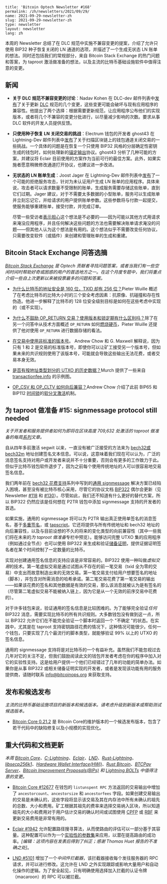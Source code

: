 ```
title: 'Bitcoin Optech Newsletter #168'
permalink: /zh/newsletters/2021/09/29/
name: 2021-09-29-newsletter-zh 
slug: 2021-09-29-newsletter-zh 
type: newsletter
layout: newsletter
lang: zh
```

本周的 Newsletter 总结了在 DLC 规范中实施不兼容变更的提案，介绍了允许只使用 BIP32 种子恢复关闭的 LN 通道的选项，并描述了一个生成无状态 LN 账单的想法。同时还包括我们的常规部分，来自 Bitcoin Stack Exchange 的热门问题和答案，为 taproot 激活做准备的想法，以及主流的比特币基础设施软件中值得注意的变更。

## 新闻
- **关于 DLC 规范不兼容变更的讨论**：Nadav Kohen 在 DLC-dev 邮件列表中[发布](https://mailmanlists.org/pipermail/dlc-dev/2021-September/000075.html)了关于更新 [DLC](https://bitcoinops.org/en/topics/discreet-log-contracts/) 规范的几个变更，这些变更可能会破坏与现有应用程序的兼容性。他提出了两个选择：根据需要更新规范，让应用程序公布他们的实现版本，或者将几个不兼容的变更分批进行，以尽量减少影响的次数。要求从事 DLC 软件的开发人员提供反馈。

- **只使用种子恢复 LN 关闭交易的挑战**：Electrum 钱包的开发者 ghost43 在 Lightning-Dev 邮件列表中[发布](https://lists.linuxfoundation.org/pipermail/lightning-dev/2021-September/003229.html)了关于扫描区块链上的钱包通道关闭交易的一些挑战。一个具体的问题是在恢复一个只使用 BIP32 风格的分层确定性密钥生成的钱包时，如何处理新的[锚定输出](https://bitcoinops.org/en/topics/anchor-outputs/)协议。ghost43 分析了几种可能的方案，并建议将 Eclair 目前使用的方案作为当前可行的最佳方案。此外，如果实施者愿意稍微修改通道打开协议，也建议进一步改进。

- **无状态的 LN 账单生成**：Joost Jager 在 Lightning-Dev 邮件列表中[发布](https://lists.linuxfoundation.org/pipermail/lightning-dev/2021-September/003236.html)了一个可能的拒绝服务攻击，针对为未认证用户生成 LN 账单的应用程序。具体来说，攻击者可以请求数量不受限制的账单，生成服务需要存储这些账单，直到它们过期。Jager 建议，对于不需要太多数据的小型账单，服务可以生成账单并立刻忘记它，并给请求的用户提供账单参数。这些参数将与付款一起提交，使服务能够重建账单，接受付款，并完成订单。

  尽管一些受访者[表示担心](https://lists.linuxfoundation.org/pipermail/lightning-dev/2021-September/003252.html)这个想法是不必要的——因为可能以其他方式用请求来淹没应用程序，并且任何解决这些问题的方法也需要解决账单请求淹没的问题——但其他人认为这个想法是有用的。这个想法似乎不需要改变任何协议，只需要改变软件（或插件）来创建和管理账单的生成和重建。

## Bitcoin Stack Exchange 问答选摘
*[Bitcoin Stack Exchange](https://bitcoin.stackexchange.com/) 是 Optech 贡献者寻找问题答案，或者当我们有一些空闲时间时帮助好奇或困惑的用户的首选地方之一。在这个月度专题中，我们将重点介绍一些自上次更新以来被投票最多的问题和答案。*

- [为什么比特币的地址安全是 160 位，TXID 却有 256 位？](https://bitcoin.stackexchange.com/questions/109652/why-does-the-txid-have-256-bits-when-bitcoins-address-security-is-160-bit)Pieter Wuille 概述了在考虑比特币的比特大小时的三个安全考虑因素：抗原像、抗碰撞和存在性伪造。他进一步解释了比特币的 128 位安全级别目标是如何在这些考虑中实现的（或不实现）。

- [为什么不鼓励 OP_RETURN 交易？使用版本和锁定期有什么区别吗？](https://bitcoin.stackexchange.com/questions/108389/why-are-op-return-transactions-discouraged-does-using-version-or-locktime-make)除了在另一个问答中从技术方面概述 `OP_RETURN` 如何[燃烧硬币](https://bitcoin.stackexchange.com/questions/109747/how-does-op-return-burn-coins/109748#109748)，Pieter Wuille 还提供了他对使用 `OP_RETURN` 进行数据存储的看法。

- [在交易中使用非标准的版本号](https://bitcoin.stackexchange.com/questions/108248/version-in-transaction)。 Andrew Chow 和 G. Maxwell 解释说，因为只有 1 和 2 是交易的标准版本号，即使你可以让矿工接受另一个版本号，但如果未来的共识规则使用了该版本号，可能就会导致这些输出无法花费，或者交易本身无效。

- [是否有按地址类型划分的 UTXO 的历史数据？](https://bitcoin.stackexchange.com/questions/109776/tracking-invoice-address-type-migration)Murch 提供了一些来自 [transactionfee.info](https://transactionfee.info/) 的示例图。

- [OP_CSV 和 OP_CLTV 如何向后兼容？](https://bitcoin.stackexchange.com/questions/109834/how-are-op-csv-and-op-cltv-backwards-compatible)Andrew Chow 介绍了此前 BIP65 和 BIP112 [时间锁](https://bitcoinops.org/en/topics/timelocks/)的[软分叉激活](https://bitcoinops.org/en/topics/soft-fork-activation/)机制。

## 为 taproot 做准备 #15: signmessage protocol still needed
*关于开发者和服务提供者如何为即将在区块高度 709,632 处激活的 taproot 做准备的每周[系列](https://bitcoinops.org/en/preparing-for-taproot/)文章。*

自从四年多前激活 segwit 以来，一直没有被广泛接受的方法来为 [bech32或bech32m](https://bitcoinops.org/en/topics/bech32/) 地址创建签名文本信息。可以说，这意味着我们现在可以认为，广泛的消息签名支持对用户或开发者来说并不十分重要，否则会有更多的工作致力于此。但似乎比特币钱包软件退步了，因为之前每个使用传统地址的人可以很容易地交易签名信息。

我们两年前在 [bech32 花费支持](https://bitcoinops.org/en/bech32-sending-support/#message-signing-support)系列中写到的[通用 signmessage](https://bitcoinops.org/en/topics/generic-signmessage/) 解决方案已经陷入困境，甚至没有被比特币核心采用，尽管它的协议文档 [BIP322](https://github.com/bitcoin/bips/blob/master/bip-0322.mediawiki) 偶尔会更新（见Newsletter [#118](https://bitcoinops.org/en/newsletters/2020/10/07/#alternative-to-bip322-generic-signmessage) 和 [#130](https://bitcoinops.org/en/newsletters/2021/01/06/#proposed-updates-to-generic-signmessage)）。尽管如此，我们还不知道有什么更好的替代方案，所以 BIP322 仍然应该是任何想在 P2TR 钱包中添加 signmessage 支持的开发者的首选。

如果实施，通用的 signmessage 将可以为 P2TR 输出真正使用单签名的消息签名，基于[多重签名](https://bitcoinops.org/en/topics/multisignature/)，或 
[tapscript](https://bitcoinops.org/en/topics/tapscript/)。它还将提供与所有传统地址和 bech32 地址的向后兼容性，以及与目前设想的不久的将来的变化类型的向前兼容性（其中一些我们将在未来的*为 taproot 做准备*专栏中预览）。能够访问完整 UTXO 集的应用程序（例如通过全节点）也可以使用 BIP322 来生成和验证[储备证明](https://github.com/bitcoin/bips/blob/master/bip-0322.mediawiki#full-proof-of-funds)，提供证据证明签名者在某个时间控制了一定数量的比特币。

实现对创建通用签名信息的支持应该是非常容易的。BIP322 使用一种叫做*虚拟交易*的技术。第一笔虚拟交易是通过试图从不存在的前一笔交易（txid 全为零的交易）中支出而故意制造出来的无效交易。第一笔交易支付给用户想要签名的地址（脚本），并包含对所需消息的哈希承诺。第二笔交易花费了第一笔交易的输出——如果该花费的签名和其他数据是有效的交易，那么该消息就被认为是有签名的（尽管第二笔虚拟交易不能被纳入链上，因为它是从一个无效的前序交易中花费的）。

对于许多钱包来说，验证通用的签名信息是比较困难的。为了能够完全验证*任何* BIP322 消息，需要实现比特币的所有共识规则。大多数钱包没有做到这一点，所以 BIP322 允许它们在不能完全验证一个脚本时返回一个 "不确定 "的状态。在实践中，尤其是在 taproot 支持密钥路径花费的情况下，这种情况可能很少。任何一个钱包，只要实现了几个最流行的脚本类型，就能够验证 99% 以上的 UTXO 的签名信息。

通用的 signmessage 支持将是对比特币的一个有益补充。虽然我们不能忽视过去几年对它的关注不足，但我们鼓励阅读此文的钱包开发者考虑在你的程序中加入对它的实验性支持。这是给用户提供一个他们已经错过了几年的功能的简单办法。如果你是从事 BIP322 或相关储备证明实现的开发者，或者是发现该功能有用的服务提供商，请随时联系 info@bitcoinops.org 来获取支持。

## 发布和候选发布
*主流的比特币基础设施项目的新版本和候选版本。请考虑升级到新版本或帮助测试候选版本。*

- [Bitcoin Core 0.21.2](https://bitcoincore.org/bin/bitcoin-core-0.21.2/) 是 Bitcoin Core的维护版本的一个候选发布版本，包含了若干代码中的缺陷修复以及小规模的实现优化。

## 重大代码和文档更新
*本周 [Bitcoin Core](https://github.com/bitcoin/bitcoin)、[C-Lightning](https://github.com/ElementsProject/lightning)、[Eclair](https://github.com/ACINQ/eclair)、[LND](https://github.com/lightningnetwork/lnd/)、[Rust-Lightning](https://github.com/rust-bitcoin/rust-lightning)、[libsecp256k1](https://github.com/bitcoin-core/secp256k1)、[Hardware Wallet Interface(HWI)](https://github.com/bitcoin-core/HWI)、[Rust Bitcoin](https://github.com/rust-bitcoin/rust-bitcoin)、[BTCPay Server](https://bitcoinops.org/en/newsletters/2021/08/11/)、[Bitcoin Improvement Proposals(BIPs)](https://github.com/bitcoin/bips/) 和 [Lightning BOLTs](https://github.com/lightningnetwork/lightning-rfc/) 中值得注意的变更。*

- [Bitcoin Core #12677](https://github.com/bitcoin/bitcoin/issues/12677) 在钱包的 `listunspent RPC` 方法返回的交易输出中增加了 `ancestorcount`、`ancestorsize` 和 `ancestorfees` 字段。如果创建交易输出的交易是未确认的，这些字段将显示该交易及其在内存池中所有未确认的祖先的总数、大小和费用。矿工根据其祖先的费率来选择交易纳入区块，所以知道祖先的大小和费用对于用户估计交易的确认时间或试图使用 [CPFP](https://bitcoinops.org/en/topics/cpfp/) 或 [RBF](https://bitcoinops.org/en/topics/replace-by-fee/) 来更新交易费用是非常有用的。

- [Eclair #1942](https://github.com/ACINQ/eclair/issues/1942) 允许配置路径搜寻算法，从而使路由的评估可以一部分基于其容量。这种配置可以作为一个[实验性的参数集](https://bitcoinops.org/en/newsletters/2021/09/15/#eclair-1930)来应用，以潜在提高路由的成功率。*[编辑：这项内容在发表后得到了纠正；感谢 Thomas Huet 报告的不准确之处]*。

- [LND #5101](https://github.com/lightningnetwork/lnd/issues/5101) 增加了一个*中间件拦截器*，该拦截器接收每个发往服务器的 RPC 请求，并可以进行修改。这允许在 LND 之外实现跟踪或影响大量用户和自动化操作的逻辑。为了安全起见，只有明确使用选择加入拦截的认证令牌（macaroon）的 RPC 可以被拦截。